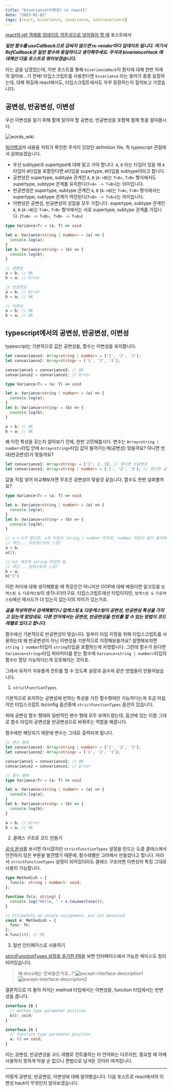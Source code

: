 ```yaml
---
title: "bivariance(이변성) in react1"
date: "2023-02-02"
tags: [react, bivariance, covariance, contravariance]
---
```


[react의 ref 객체를 업데이트 의존성으로 넣어줘야 할 때](https://jicjjang.github.io/posts/react-useref) 포스트에서

***일반 함수를 useCallback으로 감싸지 않으면 re-render마다 업데이트 됩니다. 여기서 RefCallback은 일반 함수와 동일하다고 생각해주세요. 주석과 bivarianceHack 에 대해선 다음 포스트로 엮어보겠습니다.***

라는 글을 남겼었는데, 이번 포스트를 통해 `bivarianceHack`이 뭔지에 대해 한번 자세히 알아보...기 전에!
타입스크립트를 사용한다면 `bivariance` 라는 용어가 종종 등장하는데, 대체 뭐길래 react에서도, 타입스크립트에서도
자꾸 등장하는지 짚어보고 가겠습니다.

## 공변성, 반공변성, 이변성

우선 이변성을 알기 위해 함께 알아야 할 공변성, 반공변성을 포함해 함께 뜻을 알아봅시다.

![words_wiki](./words_wiki.jpg)

[위키백과](https://ko.wikipedia.org/wiki/%EA%B3%B5%EB%B3%80%EC%84%B1%EA%B3%BC_%EB%B0%98%EA%B3%B5%EB%B3%80%EC%84%B1_(%EC%BB%B4%ED%93%A8%ED%84%B0_%EA%B3%BC%ED%95%99))의 내용을 저희가 확인한 주석이 있었던 definition file, 즉 typescript 관점에서 살펴보겠습니다.

- 우선 subtype과 supertype에 대해 알고 가야 합니다. `A`, `B` 라는 타입이 있을 때 `A`타입이 `B`타입을 포함한다면 `A`타입을 supertype, `B`타입을 subtype이라고 합니다.
- 공변성은 supertype, subtype 관계인 `A`, `B` (`A->B`)는 `T<A>`, `T<B>` 형식에서도 supertype, subtype 관계를 유지한다(`T<A> -> T<B>`)는 의미입니다.
- 반공변성은 supertype, subtype 관계인 `A`, `B` (`A->B`)는 `T<A>`, `T<B>` 형식에서는 supertype, subtype 관계가 역전된다(`T<B> -> T<A>`)는 의미입니다.
- 이변성은 공변성, 반공변성의 성질을 모두 가집니다. supertype, subtype 관계인 `A`, `B` (`A->B`)는 `T<A>`, `T<B>` 형식에서는 서로 supertype, subtype 관계를 가집니다. (`T<A> -> T<B>, T<B> -> T<A>`)

```ts
type Variance<T> = (a: T) => void

let a: Variance<string | number> = (a) => {
  console.log(a);
}
let b: Variance<string> = (b) => {
  console.log(b);
}

// 공변성
a = b; // OK
b = a; // Error

// 반공변성
a = b; // Error
b = a; // OK

// 이변성
a = b; // OK
b = a; // OK
```

## typescript에서의 공변성, 반공변성, 이변성

typescript는 기본적으로 값은 공변성을, 함수는 이변성을 유지합니다.

```ts
let convariance1: Array<string | number> = ['1', '2', '3'];
let convariance2: Array<string> = ['1', '2', '3'];

convariance1 = convariance2; // OK
convariance2 = convariance1; // Error

type Variance<T> = (a: T) => void

let a: Variance<string | number> = (a) => {
  console.log(a);
}
let b: Variance<string> = (b) => {
  console.log(b);
}

a = b; // OK
b = a; // OK
```

왜 이런 특성을 갖는지 알아보기 전에, 한번 고민해봅시다.
변수는 `Array<string | number>`타입 안에 `Array<string>`타입 값이 들어가는게(공변성) 맞을까요?
아니면 반대(반공변성)가 맞을까요?

```ts
let convariance1: Array<string> = ['1', 2, 3]; // 맞다면 반공변성
let convariance1: Array<string | number> = ['1', '2', '3']; // 맞다면 공변성
```

값을 직접 넣어 비교해보자면 무조건 공변성이 맞을것 같습니다. 함수도 한번 살펴볼까요?

```ts
type Variance<T> = (a: T) => void

let a: Variance<string | number> = (a) => {
  console.log(a);
}
let b: Variance<string> = (b) => {
  console.log(b);
}

// a = b가 맞다면, a의 타입이 string | number 이므로, number 타입이 값이 들어와도 통과되어야 함
// 약간... 다운캐스팅의 느낌?
a = b;
a(1);

// b는 애초에 string 타입만 됨.
// 약간... 업캐스팅의 느낌?
b = a;
b("1")
```

이런 차이에 대해 생각해봤을 때 똑같은건 아니지만 OOP에 대해 배웠다면 알고있을 `업캐스팅 & 다운캐스팅`이 생각나더라구요.
타입스크립트에선 타입이지만, `업캐스팅 & 다운캐스팅`에선 메서드가 더 있는지 없는지의 차이가 있는거죠.

***글을 작성하면서 검색해봤더니 업캐스팅 & 다운캐스팅이 공변성, 반공변성 특성을 가지고 있는게 맞았네요.***
***다른 언어에서는 공변성, 반공변성을 컨트롤 할 수 있는 방법이 코드 레벨로 있다고 합니다.***

함수에선 기본적으로 반공변성이 맞습니다.
일부러 타입 지정을 위해 타입스크립트를 사용하는데 왜 반공변성이 아닌 이변성을 기본적으로 지정해놨을까요?
설명해보자면 `string | number`타입이 `string`타입을 포함하는게 자명합니다.
그런데 함수가 된다면 `Variance<string>`타입 파라미터를 받는 함수에
`Variance<string | number>`타입의 함수`만` 할당 가능하다는게 모호해지는 것이죠.

그래서 유저가 자유롭게 컨트롤 할 수 있도록 설정과 꼼수와 같은 방법들이 만들어놨습니다.

1. `strictFunctionTypes`

기본적으로 유지하는 공변성에 반하는 특성을 가진 함수형태만 가능하다는게 조금 아쉽지만
타입스크립트 tsconfig 옵션중에 `strictFunctionTypes` 옵션이 있습니다.

위에 공변성 함수 형태와 일반적인 변수 형태 모두 보여드렸는데,
옵션에 있는 이름 그대로 함수 타입의 공변성을 반공변성으로 바꿔주는 역할을 해줍니다.

함수에만 해당되기 때문에 변수는 그대로 출력되게 됩니다.

```ts
// 변수 형태
let convariance1: Array<string | number> = ['1', '2', '3'];
let convariance2: Array<string> = ['1', '2', '3'];

convariance1 = convariance2; // OK
convariance2 = convariance1; // Error

// 함수 형태
type Variance<T> = (a: T) => void

let a: Variance<string | number> = (a) => {
  console.log(a);
}
let b: Variance<string> = (b) => {
  console.log(b);
}

a = b; // Error
b = a; // OK
```

2. 클래스 구조로 코드 만들기

[공식 문서](https://www.typescriptlang.org/ko/tsconfig#strictFunctionTypes)를 보시면 아시겠지만
`strictFunctionTypes` 설정을 만드는 도중 클래스에서 안전하지 않은 부분을 발견했기 때문에, 함수레벨만 고려해서 만들었다고 합니다.
따라서 `strictFunctionTypes` 설정이 되어있더라도 클래스 구조라면 이변성의 특징 그대로 사용이 가능합니다.

```ts
type Methodish = {
  func(x: string | number): void;
};

function fn(x: string) {
  console.log("Hello, " + x.toLowerCase());
}

// Ultimately an unsafe assignment, but not detected
const m: Methodish = {
  func: fn,
};
m.func(10); // OK
```

3. 일반 인터페이스로 사용하기

[strictFunctionTypes 설정을 추가한 PR](https://github.com/microsoft/TypeScript/pull/18654)을 보면 인터페이스에서 가능한 케이스도 정리되어있습니다.

> 왜 docs에는 안써놓은거죠...?
![except-interface-description1](./except-interface-description1.jpg)
![except-interface-description2](./except-interface-description2.jpg)

결론적으로 이 둘의 차이는 method 타입에서는 이변성을, function 타입에서는 반변성을 줍니다.

```ts
interface IB {
  // method type parameter position
  b(): void;
}

interface IA {
  // function type parameter position
  a: () => void;
}
```

이는 공변성, 반공변성을 코드 레벨로 컨트롤하는 타 언어와는 다르지만,
필요할 때 아예 사용하지 못하게 막을 순 없으니 편법으로 남겨둔 것이라 여겨집니다.

---

이렇게 공변성, 반공변성, 이변성에 대해 알아봤습니다.
다음 포스트로 react에서의 이변성 hack이 무엇인지 알아보겠습니다.